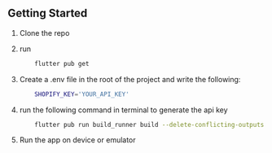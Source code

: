 ## Getting Started
1. Clone the repo
2. run 
    ```sh
        flutter pub get
    ```
3. Create a .env file in the root of the project and write the following:
    ```sh
        SHOPIFY_KEY='YOUR_API_KEY'
    ```


4. run the following command in terminal to generate the api key
    ```sh
        flutter pub run build_runner build --delete-conflicting-outputs
    ```
5. Run the app on device or emulator